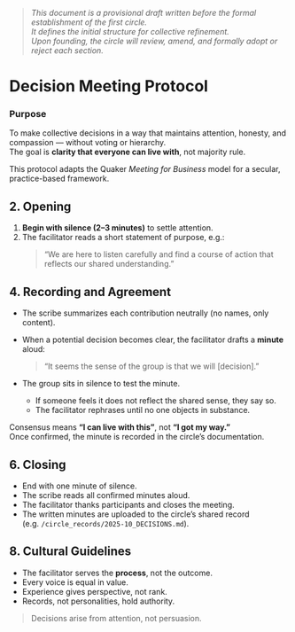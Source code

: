 
> *This document is a provisional draft written before the formal establishment of the first circle.  
> It defines the initial structure for collective refinement.  
> Upon founding, the circle will review, amend, and formally adopt or reject each section.*



# Decision Meeting Protocol  

### Purpose
To make collective decisions in a way that maintains attention, honesty, and compassion — without voting or hierarchy.  
The goal is **clarity that everyone can live with**, not majority rule.

This protocol adapts the Quaker *Meeting for Business* model for a secular, practice-based framework.


## 2. Opening

1. **Begin with silence (2–3 minutes)** to settle attention.  
2. The facilitator reads a short statement of purpose, e.g.:  
   > “We are here to listen carefully and find a course of action that reflects our shared understanding.”


## 4. Recording and Agreement

- The scribe summarizes each contribution neutrally (no names, only content).  
- When a potential decision becomes clear, the facilitator drafts a **minute** aloud:  
  > “It seems the sense of the group is that we will [decision].”

- The group sits in silence to test the minute.  
  - If someone feels it does not reflect the shared sense, they say so.  
  - The facilitator rephrases until no one objects in substance.

Consensus means **“I can live with this”**, not **“I got my way.”**  
Once confirmed, the minute is recorded in the circle’s documentation.


## 6. Closing

- End with one minute of silence.  
- The scribe reads all confirmed minutes aloud.  
- The facilitator thanks participants and closes the meeting.  
- The written minutes are uploaded to the circle’s shared record  
  (e.g. `/circle_records/2025-10_DECISIONS.md`).


## 8. Cultural Guidelines

- The facilitator serves the **process**, not the outcome.  
- Every voice is equal in value.  
- Experience gives perspective, not rank.  
- Records, not personalities, hold authority.  

> Decisions arise from attention, not persuasion.



